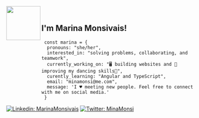 <img  align='left' src="https://media.giphy.com/media/kDkUNHvbB6vjqeWSyp/giphy.gif" width="90"><br />

<h2>I'm Marina Monsivais!</h2>

     const marina = {
      pronouns: "she/her",
      interested_in: "solving problems, collaborating, and teamwork",
      currently_working_on: "🖥️ building websites and 💃improving my dancing skills🕺",
      curently_learning: "Angular and TypeScript",
      email: "minamonsi@me.com",
      message: 'I ♥️ meeting new people. Feel free to connect with me on social media.'
     }
     
 [![Linkedin: MarinaMonsivais](https://img.shields.io/badge/-MarinaMonsivais-blue?style=flat-square&logo=Linkedin&logoColor=white&link=https://www.linkedin.com/in/thaianebraga/)](https://www.linkedin.com/in/marinamonsivais-webdev/)
  [![Twitter: MinaMonsi ](https://img.shields.io/twitter/follow/MinaMonsi?style=social)](https://twitter.com/minamonsi)
<!--
**MinaMonsi/MinaMonsi** is a ✨ _special_ ✨ repository because its `README.md` (this file) appears on your GitHub profile.
